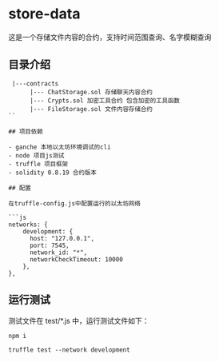 # store-data

这是一个存储文件内容的合约，支持时间范围查询、名字模糊查询

## 目录介绍

```
 |---contracts
      |--- ChatStorage.sol 存储聊天内容合约 
      |--- Crypts.sol 加密工具合约 包含加密的工具函数
      |--- FileStorage.sol 文件内容存储合约
``

## 项目依赖

- ganche 本地以太坊环境调试的cli
- node 项目js测试
- truffle 项目框架
- solidity 0.8.19 合约版本

## 配置

在truffle-config.js中配置运行的以太坊网络

```js
networks: {
    development: {
      host: "127.0.0.1",
      port: 7545,
      network_id: "*",
      networkCheckTimeout: 10000
    },
},
```

## 运行测试

测试文件在 test/*.js 中，运行测试文件如下：

```shell
npm i
```

```shell
truffle test --network development
```
